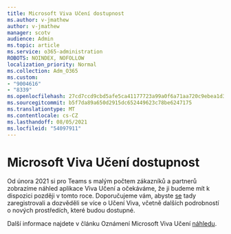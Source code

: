 ```yaml
---
title: Microsoft Viva Učení dostupnost
ms.author: v-jmathew
author: v-jmathew
manager: scotv
audience: Admin
ms.topic: article
ms.service: o365-administration
ROBOTS: NOINDEX, NOFOLLOW
localization_priority: Normal
ms.collection: Adm_O365
ms.custom:
- "9004616"
- "8339"
ms.openlocfilehash: 27cd7ccd9cbd5afe5ca41177723a99a0f6a71aa720c9ebea1d3889bcbb140d20
ms.sourcegitcommit: b5f7da89a650d2915dc652449623c78be6247175
ms.translationtype: MT
ms.contentlocale: cs-CZ
ms.lasthandoff: 08/05/2021
ms.locfileid: "54097911"
---
```

# <a name="microsoft-viva-learning-availability"></a>Microsoft Viva Učení dostupnost

Od února 2021 si pro Teams s malým počtem zákazníků a partnerů zobrazíme náhled aplikace Viva Učení a očekáváme, že ji budeme mít k dispozici později v tomto roce. Doporučujeme vám, abyste [se](https://aka.ms/VivaLearningSignup) tady zaregistrovali a dozvěděli se více o Učení Viva, včetně dalších podrobností o nových prostředích, které budou dostupné.

Další informace najdete v článku Oznámení Microsoft Viva Učení [náhledu](https://techcommunity.microsoft.com/t5/microsoft-viva-blog/announcing-microsoft-viva-learning-private-preview/ba-p/2107023).
